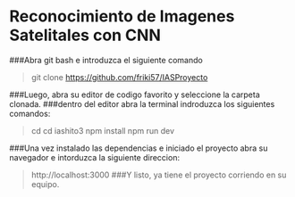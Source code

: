 # Reconocimiento de Imagenes Satelitales con CNN

###Abra git bash e introduzca el siguiente comando

  > git clone https://github.com/friki57/IASProyecto

###Luego, abra su editor de codigo favorito y seleccione la carpeta clonada.
###dentro del editor abra la terminal indroduzca los siguientes comandos:
  > cd cd iashito3
  > npm install
  > npm run dev

###Una vez instalado las dependencias e iniciado el proyecto abra su navegador e intorduzca la siguiente direccion:
  > http://localhost:3000
###Y listo, ya tiene el proyecto corriendo en su equipo.
